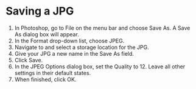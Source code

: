 # Saving a JPG

1. In Photoshop, go to File on the menu bar and choose Save As. A Save As dialog box will appear.
2. In the Format drop-down list, choose JPEG.
3. Navigate to and select a storage location for the JPG.
4. Give your JPG a new name in the Save As field.
5. Click Save.
6. In the JPEG Options dialog box, set the Quality to 12. Leave all other settings in their default states.
7. When finished, click OK.&#x20;
